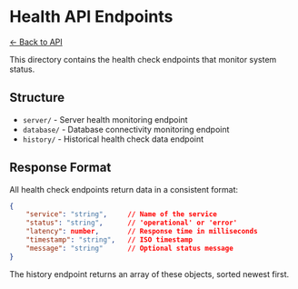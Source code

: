 # Health API Endpoints

[← Back to API](../README.md)

This directory contains the health check endpoints that monitor system status.

## Structure
- `server/` - Server health monitoring endpoint
- `database/` - Database connectivity monitoring endpoint
- `history/` - Historical health check data endpoint

## Response Format
All health check endpoints return data in a consistent format:
```json
{
    "service": "string",     // Name of the service
    "status": "string",      // 'operational' or 'error'
    "latency": number,       // Response time in milliseconds
    "timestamp": "string",   // ISO timestamp
    "message": "string"      // Optional status message
}
```

The history endpoint returns an array of these objects, sorted newest first. 